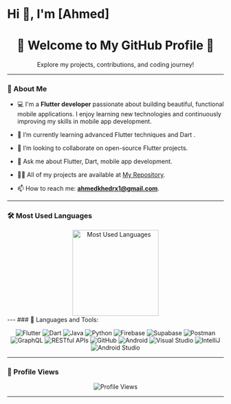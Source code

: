 # Hi 👋, I'm [Ahmed]

<div align="center">
  <h1>🌟 Welcome to My GitHub Profile 🌟</h1>
  <p>Explore my projects, contributions, and coding journey!</p>
</div>

---

### 🌟 About Me
- 💻 I'm a **Flutter developer** passionate about building beautiful, functional mobile applications. I enjoy learning new technologies and continuously improving my skills in mobile app development.
- 🌱  I’m currently learning advanced Flutter techniques and Dart .
- 👯 I’m looking to collaborate on open-source Flutter projects.
- 💬 Ask me about Flutter, Dart, mobile app development.
- 👨‍💻 All of my projects are available at [My Repository](https://github.com/AhmedKhedr1?tab=repositories).

- 📫 How to reach me: **[ahmedkhedrx1@gmail.com](mailto:ahmedkhedrx1@gmail.com)**.


---

### 🛠️ Most Used Languages
<div align="center">
  <img src="https://github-readme-stats.vercel.app/api/top-langs/?username=AhmedKhedr1&layout=compact&theme=radical&langs_count=6" alt="Most Used Languages" height="200"/>
</div>
---
### 🚀 Languages and Tools:
<p align="center">
  <img src="https://img.shields.io/badge/Flutter-%2302569B.svg?style=for-the-badge&logo=Flutter&logoColor=white" alt="Flutter"/>
  <img src="https://img.shields.io/badge/Dart-%230175C2.svg?style=for-the-badge&logo=Dart&logoColor=white" alt="Dart"/>
  <img src="https://img.shields.io/badge/Java-%23ED8B00.svg?style=for-the-badge&logo=Java&logoColor=white" alt="Java"/>
  <img src="https://img.shields.io/badge/Python-%233776AB.svg?style=for-the-badge&logo=Python&logoColor=white" alt="Python"/>
  <img src="https://img.shields.io/badge/Firebase-%23FFCA28.svg?style=for-the-badge&logo=Firebase&logoColor=black" alt="Firebase"/>
  <img src="https://img.shields.io/badge/Supabase-%233ECF8E.svg?style=for-the-badge&logo=Supabase&logoColor=white" alt="Supabase"/>
  <img src="https://img.shields.io/badge/Postman-%23FF6C37.svg?style=for-the-badge&logo=Postman&logoColor=white" alt="Postman"/>
  <img src="https://img.shields.io/badge/GraphQL-%23E10098.svg?style=for-the-badge&logo=GraphQL&logoColor=white" alt="GraphQL"/>
  <img src="https://img.shields.io/badge/RESTful-APIs-%2331A8FF.svg?style=for-the-badge&logo=RESTful&logoColor=white" alt="RESTful APIs"/>
  <img src="https://img.shields.io/badge/GitHub-%23181717.svg?style=for-the-badge&logo=GitHub&logoColor=white" alt="GitHub"/>
  <img src="https://img.shields.io/badge/Android-%233DDC84.svg?style=for-the-badge&logo=Android&logoColor=white" alt="Android"/>
  <img src="https://img.shields.io/badge/Visual_Studio-%235C2D91.svg?style=for-the-badge&logo=Visual%20Studio&logoColor=white" alt="Visual Studio"/>
  <img src="https://img.shields.io/badge/IntelliJ-%23FFCA28.svg?style=for-the-badge&logo=IntelliJ%20IDEA&logoColor=black" alt="IntelliJ"/>
  <img src="https://img.shields.io/badge/Android_Studio-%233DDC84.svg?style=for-the-badge&logo=Android%20Studio&logoColor=white" alt="Android Studio"/>
</p>

---
### 👀 Profile Views
<div align="center">
  <img src="https://komarev.com/ghpvc/?username=AhmedKhedr&color=brightgreen&style=flat-square" alt="Profile Views"/>
</div>

---








